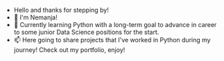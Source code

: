 - Hello and thanks for stepping by!
- 👋 I'm Nemanja! 
- 🌱 Currently learning Python with a long-term goal to advance in career to some junior Data Science positions for the start. 
- 📫 Here going to share projects that I've worked in Python during my journey! Check out my portfolio, enjoy!
